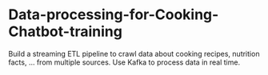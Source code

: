 # Data-processing-for-Cooking-Chatbot-training
Build a streaming ETL pipeline to crawl data about cooking recipes, nutrition facts, ... from multiple sources. Use Kafka to process data in real time.
